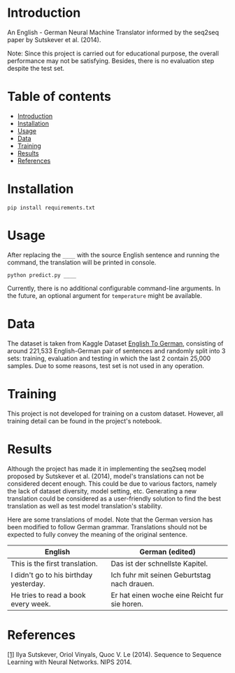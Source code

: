 # Introduction

An English - German Neural Machine Translator informed by the seq2seq paper by Sutskever et al. (2014).

Note: Since this project is carried out for educational purpose, the overall performance may not be satisfying.
Besides, there is no evaluation step despite the test set.

# Table of contents

- [Introduction](#introduction)
- [Installation](#installation)
- [Usage](#usage)
- [Data](#data)
- [Training](#training)
- [Results](#results)
- [References](#references)

# Installation

```
pip install requirements.txt
```

# Usage

After replacing the `____` with the source English sentence and running the command, the translation will be printed
in console.

```
python predict.py ____
```

Currently, there is no additional configurable command-line arguments. In the future, an optional argument
for `temperature` might be available.

# Data

The dataset is taken from Kaggle
Dataset [English To German](https://www.kaggle.com/datasets/kaushal2896/english-to-german), consisting of around 221,533
English-German pair of sentences and randomly split into 3 sets: training, evaluation and testing in which the last 2
contain 25,000 samples. Due to some reasons, test set is not used in any operation.

# Training

This project is not developed for training on a custom dataset. However, all training detail can be found in the
project's notebook.

# Results

Although the project has made it in implementing the seq2seq model proposed by Sutskever et al. (2014), model's
translations can not be considered decent enough. This could be due to various factors, namely the lack of dataset
diversity, model setting, etc. Generating a new translation could be considered as a user-friendly solution to find the
best translation as well as test model translation's stability.

Here are some translations of model. Note that the German version has been modified to follow German grammar.
Translations should not be expected to fully convey the meaning of the original sentence.

| English                                | German (edited)                               |
|----------------------------------------|-----------------------------------------------|
| This is the first translation.         | Das ist der schnellste Kapitel.               |
| I didn't go to his birthday yesterday. | Ich fuhr mit seinen Geburtstag nach drauen.   |
| He tries to read a book every week.    | Er hat einen woche eine Reicht fur sie horen. |

# References

<a id="1" href="https://arxiv.org/abs/1409.3215">[1]</a>
Ilya Sutskever, Oriol Vinyals, Quoc V. Le (2014).
Sequence to Sequence Learning with Neural Networks.
NIPS 2014.
